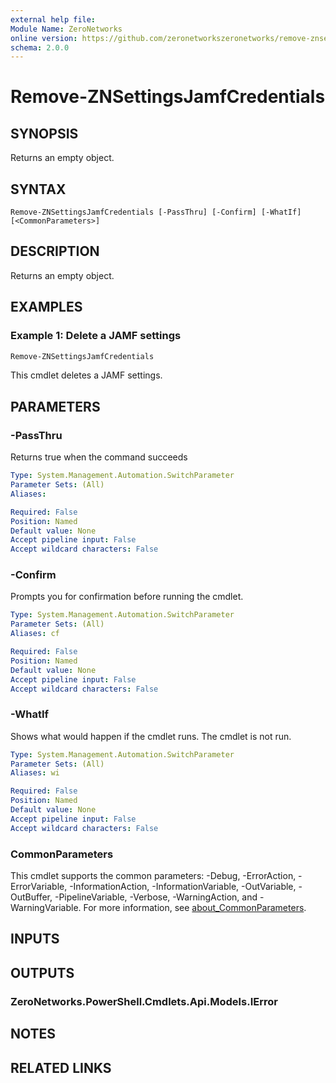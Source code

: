 ```yaml
---
external help file:
Module Name: ZeroNetworks
online version: https://github.com/zeronetworkszeronetworks/remove-znsettingsjamfcredentials
schema: 2.0.0
---
```


# Remove-ZNSettingsJamfCredentials

## SYNOPSIS
Returns an empty object.

## SYNTAX

```
Remove-ZNSettingsJamfCredentials [-PassThru] [-Confirm] [-WhatIf] [<CommonParameters>]
```

## DESCRIPTION
Returns an empty object.

## EXAMPLES

### Example 1: Delete a JAMF settings
```powershell
Remove-ZNSettingsJamfCredentials
```

This cmdlet deletes a JAMF settings.

## PARAMETERS

### -PassThru
Returns true when the command succeeds

```yaml
Type: System.Management.Automation.SwitchParameter
Parameter Sets: (All)
Aliases:

Required: False
Position: Named
Default value: None
Accept pipeline input: False
Accept wildcard characters: False
```

### -Confirm
Prompts you for confirmation before running the cmdlet.

```yaml
Type: System.Management.Automation.SwitchParameter
Parameter Sets: (All)
Aliases: cf

Required: False
Position: Named
Default value: None
Accept pipeline input: False
Accept wildcard characters: False
```

### -WhatIf
Shows what would happen if the cmdlet runs.
The cmdlet is not run.

```yaml
Type: System.Management.Automation.SwitchParameter
Parameter Sets: (All)
Aliases: wi

Required: False
Position: Named
Default value: None
Accept pipeline input: False
Accept wildcard characters: False
```

### CommonParameters
This cmdlet supports the common parameters: -Debug, -ErrorAction, -ErrorVariable, -InformationAction, -InformationVariable, -OutVariable, -OutBuffer, -PipelineVariable, -Verbose, -WarningAction, and -WarningVariable. For more information, see [about_CommonParameters](http://go.microsoft.com/fwlink/?LinkID=113216).

## INPUTS

## OUTPUTS

### ZeroNetworks.PowerShell.Cmdlets.Api.Models.IError

## NOTES

## RELATED LINKS

